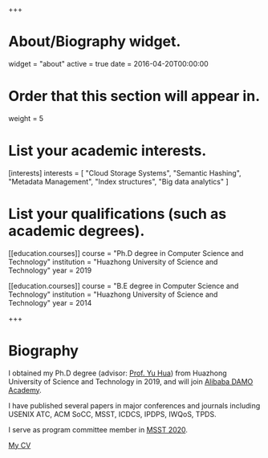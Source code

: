 +++
# About/Biography widget.
widget = "about"
active = true
date = 2016-04-20T00:00:00

# Order that this section will appear in.
weight = 5

# List your academic interests.
[interests]
  interests = [
    "Cloud Storage Systems",
    "Semantic Hashing",
    "Metadata Management",
    "Index structures",
    "Big data analytics"
  ]

# List your qualifications (such as academic degrees).
[[education.courses]]
  course = "Ph.D degree in Computer Science and Technology"
  institution = "Huazhong University of Science and Technology"
  year = 2019

[[education.courses]]
  course = "B.E degree in Computer Science and Technology"
  institution = "Huazhong University of Science and Technology"
  year = 2014
 
+++

# Biography

I obtained my Ph.D degree (advisor: [Prof. Yu Hua](https://csyhua.github.io/csyhua/index.html)) from Huazhong University of Science and Technology in 2019, and will join [Alibaba DAMO Academy](https://damo.alibaba.com/).

I have published several papers in major conferences and journals including USENIX ATC, ACM SoCC, MSST, ICDCS, IPDPS, IWQoS, TPDS.

I serve as program committee member in [MSST 2020](http://storageconference.us/).

[My CV](pdf/cv-sun.pdf)

